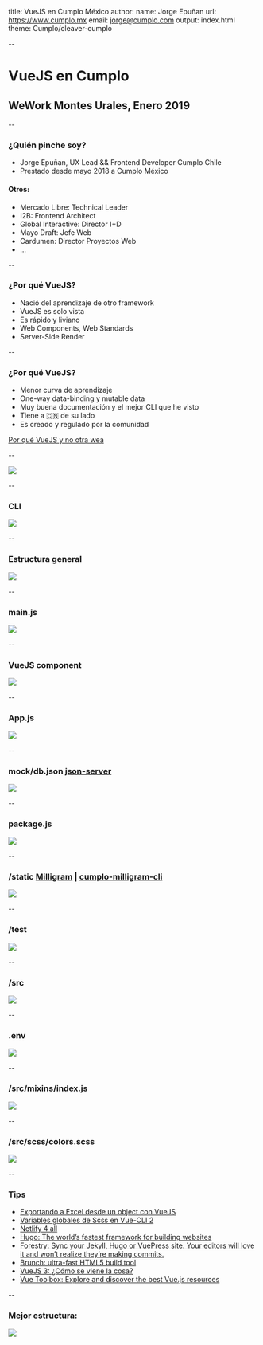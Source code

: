 title: VueJS en Cumplo México
author:
  name: Jorge Epuñan
  url: https://www.cumplo.mx
  email: jorge@cumplo.com
output: index.html
theme: Cumplo/cleaver-cumplo

--

# VueJS en Cumplo
## WeWork Montes Urales, Enero 2019

--

### ¿Quién pinche soy?

- Jorge Epuñan, UX Lead && Frontend Developer Cumplo Chile
- Prestado desde mayo 2018 a Cumplo México

#### Otros:

- Mercado Libre: Technical Leader
- I2B: Frontend Architect
- Global Interactive: Director I+D
- Mayo Draft: Jefe Web
- Cardumen: Director Proyectos Web
- ...

--

### ¿Por qué VueJS?

- Nació del aprendizaje de otro framework
- VueJS es solo vista
- Es rápido y liviano
- Web Components, Web Standards
- Server-Side Render

--

### ¿Por qué VueJS?

- Menor curva de aprendizaje
- One-way data-binding y mutable data
- Muy buena documentación y el mejor CLI que he visto
- Tiene a 🇨🇳 de su lado
- Es creado y regulado por la comunidad

[Por qué VueJS y no otra weá](https://medium.com/devschile/por-que-vuejs-y-no-otra-wea-35ed2d46f7fa)

--

![](https://i.imgur.com/sTXo14c.png)

--

### CLI

![](https://i.imgur.com/GxLfjnI.png)

--

### Estructura general

![](https://i.imgur.com/aH1cJ7o.jpg)

--

### main.js

![](https://i.imgur.com/mM1Pdkc.png)

--

### VueJS component

![](https://i.imgur.com/Y3dQgiE.png)

--

### App.js

![](https://i.imgur.com/mthvZYx.png)

--

### mock/db.json [json-server](https://github.com/typicode/json-server)

![](https://i.imgur.com/2Uj8k7P.png)

--

### package.js

![](https://i.imgur.com/mHgwoSE.png)

--

### /static [Milligram](https://milligram.io/) | [cumplo-milligram-cli](https://github.com/Cumplo/cumplo-milligram-cli)

![](https://i.imgur.com/9FEw8xB.png)

--

### /test

![](https://media.giphy.com/media/Az1CJ2MEjmsp2/giphy.gif)

--

### /src

![](https://i.imgur.com/tBVUJKQ.png)

--

### .env

![](https://i.imgur.com/061yeQp.png)

--

### /src/mixins/index.js

![](https://i.imgur.com/DCfKWmQ.png)

--

### /src/scss/colors.scss

![](https://i.imgur.com/ghKhSll.png)

--

### Tips

- [Exportando a Excel desde un object con VueJS](https://medium.com/devschile/exportando-a-excel-desde-un-object-con-vuejs-b251f3780134)
- [Variables globales de Scss en Vue-CLI 2](https://medium.com/devschile/scss-global-variables-en-vue-cli-2-fefe64dcb2f2)
- [Netlify 4 all](https://www.beerjs.cl/oct2018/)
- [Hugo: The world’s fastest framework for building websites](https://gohugo.io/)
- [Forestry: Sync your Jekyll, Hugo or VuePress site. Your editors will love it and won’t realize they’re making commits.](https://forestry.io/)
- [Brunch: ultra-fast HTML5 build tool](http://brunch.io/)
- [VueJS 3: ¿Cómo se viene la cosa?](https://www.beerjs.cl/abril2018/)
- [Vue Toolbox: Explore and discover the best Vue.js resources](http://www.vuetoolbox.com/)

--

### Mejor estructura:

![](https://i.imgur.com/JI5uso4.png)






